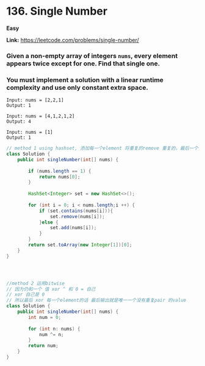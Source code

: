 # 136. Single Number

**Easy** 

**Link:** https://leetcode.com/problems/single-number/

### Given a non-empty array of integers `nums`, every element appears twice except for one. Find that single one.

### You must implement a solution with a linear runtime complexity and use only constant extra space.


```
Input: nums = [2,2,1]
Output: 1

Input: nums = [4,1,2,1,2]
Output: 4

Input: nums = [1]
Output: 1

```
```java
// method 1 using hashset, 添加每一个element 将重复的remove 重复的，最后一个remain 在hash set的 就是 output
class Solution {
    public int singleNumber(int[] nums) {
        
        if (nums.length == 1) {
            return nums[0];
        }
        
        HashSet<Integer> set = new HashSet<>();
        
        for (int i = 0; i < nums.length;i ++) {
            if (set.contains(nums[i])){
                set.remove(nums[i]);
            }else {
                set.add(nums[i]);
            }
        }
        return set.toArray(new Integer[1])[0];
    }
}




//method 2 运用bitwise
// 因为仍和一个 值 xor ^ 和 0 = 自己
// xor 自己是 0 
// 所以最后 xor 每一个element的话 最后输出就是唯一一个没有重复pair 的value
class Solution {
    public int singleNumber(int[] nums) {
        int num = 0;
        
        for (int n: nums) {
            num ^= n;
        }
        return num;
    }
}


```
